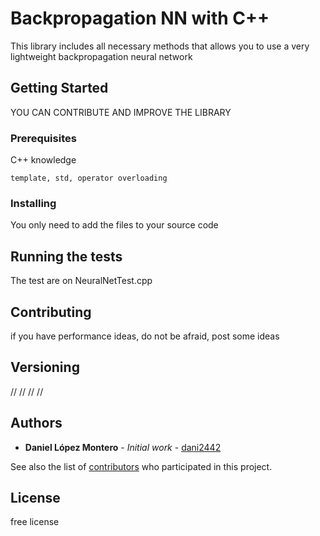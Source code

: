 # Backpropagation NN with C++

This library includes all necessary methods that allows you to use a very lightweight backpropagation neural network

## Getting Started

YOU CAN CONTRIBUTE AND IMPROVE THE LIBRARY

### Prerequisites

C++ knowledge

```
template, std, operator overloading
```

### Installing

You only need to add the files to your source code


## Running the tests

The test are on NeuralNetTest.cpp


## Contributing

if you have performance ideas, do not be afraid, post some ideas

## Versioning

// 
//
//
//

## Authors

* **Daniel López Montero** - *Initial work* - [dani2442](https://github.com/dani2442)

See also the list of [contributors](https://github.com/your/project/contributors) who participated in this project.

## License

free license
